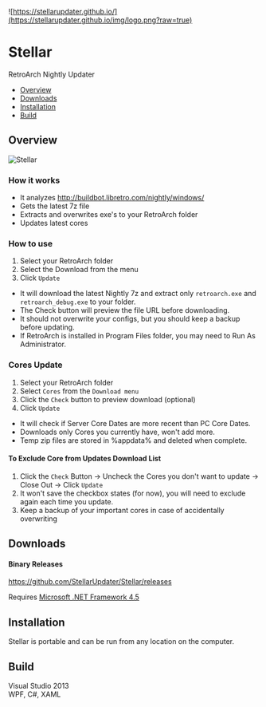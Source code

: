 ![https://stellarupdater.github.io/](https://stellarupdater.github.io/img/logo.png?raw=true)

# Stellar
RetroArch Nightly Updater

* [Overview](#overview)
* [Downloads](#downloads)
* [Installation](#installation)
* [Build](#build)

## Overview

![Stellar](https://stellarupdater.github.io/img/program.jpg?raw=true)

### How it works
* It analyzes http://buildbot.libretro.com/nightly/windows/
* Gets the latest 7z file
* Extracts and overwrites exe's to your RetroArch folder
* Updates latest cores

### How to use
1. Select your RetroArch folder
2. Select the Download from the menu
3. Click `Update`

* It will download the latest Nightly 7z and extract only `retroarch.exe` and `retroarch_debug.exe` to your folder.
* The Check button will preview the file URL before downloading.
* It should not overwrite your configs, but you should keep a backup before updating.
* If RetroArch is installed in Program Files folder, you may need to Run As Administrator.

### Cores Update
1. Select your RetroArch folder
2. Select `Cores` from the `Download menu`
3. Click the `Check` button to preview download (optional)
4. Click `Update`

* It will check if Server Core Dates are more recent than PC Core Dates.  
* Downloads only Cores you currently have, won't add more.  
* Temp zip files are stored in %appdata% and deleted when complete.

#### To Exclude Core from Updates Download List
1. Click the `Check` Button → Uncheck the Cores you don't want to update → Close Out → Click `Update`
2. It won't save the checkbox states (for now), you will need to exclude again each time you update.
3. Keep a backup of your important cores in case of accidentally overwriting


## Downloads
#### Binary Releases
https://github.com/StellarUpdater/Stellar/releases

Requires [Microsoft .NET Framework 4.5](https://www.microsoft.com/en-us/download/details.aspx?id=30653)

## Installation
Stellar is portable and can be run from any location on the computer.

## Build
Visual Studio 2013  
WPF, C#, XAML